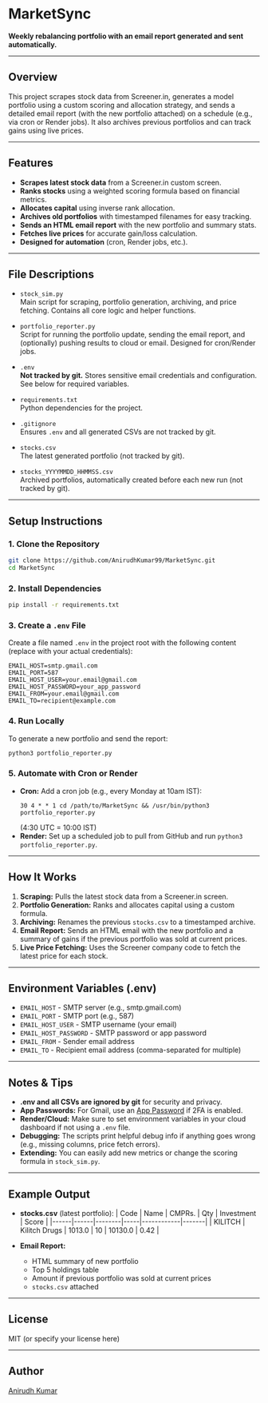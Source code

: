 # MarketSync

**Weekly rebalancing portfolio with an email report generated and sent automatically.**

---

## Overview
This project scrapes stock data from Screener.in, generates a model portfolio using a custom scoring and allocation strategy, and sends a detailed email report (with the new portfolio attached) on a schedule (e.g., via cron or Render jobs). It also archives previous portfolios and can track gains using live prices.

---

## Features
- **Scrapes latest stock data** from a Screener.in custom screen.
- **Ranks stocks** using a weighted scoring formula based on financial metrics.
- **Allocates capital** using inverse rank allocation.
- **Archives old portfolios** with timestamped filenames for easy tracking.
- **Sends an HTML email report** with the new portfolio and summary stats.
- **Fetches live prices** for accurate gain/loss calculation.
- **Designed for automation** (cron, Render jobs, etc.).

---

## File Descriptions

- `stock_sim.py`  
  Main script for scraping, portfolio generation, archiving, and price fetching. Contains all core logic and helper functions.

- `portfolio_reporter.py`  
  Script for running the portfolio update, sending the email report, and (optionally) pushing results to cloud or email. Designed for cron/Render jobs.

- `.env`  
  **Not tracked by git.** Stores sensitive email credentials and configuration. See below for required variables.

- `requirements.txt`  
  Python dependencies for the project.

- `.gitignore`  
  Ensures `.env` and all generated CSVs are not tracked by git.

- `stocks.csv`  
  The latest generated portfolio (not tracked by git).

- `stocks_YYYYMMDD_HHMMSS.csv`  
  Archived portfolios, automatically created before each new run (not tracked by git).

---

## Setup Instructions

### 1. Clone the Repository
```sh
git clone https://github.com/AnirudhKumar99/MarketSync.git
cd MarketSync
```

### 2. Install Dependencies
```sh
pip install -r requirements.txt
```

### 3. Create a `.env` File
Create a file named `.env` in the project root with the following content (replace with your actual credentials):
```env
EMAIL_HOST=smtp.gmail.com
EMAIL_PORT=587
EMAIL_HOST_USER=your.email@gmail.com
EMAIL_HOST_PASSWORD=your_app_password
EMAIL_FROM=your.email@gmail.com
EMAIL_TO=recipient@example.com
```

### 4. Run Locally
To generate a new portfolio and send the report:
```sh
python3 portfolio_reporter.py
```

### 5. Automate with Cron or Render
- **Cron:** Add a cron job (e.g., every Monday at 10am IST):
  ```cron
  30 4 * * 1 cd /path/to/MarketSync && /usr/bin/python3 portfolio_reporter.py
  ```
  (4:30 UTC = 10:00 IST)
- **Render:** Set up a scheduled job to pull from GitHub and run `python3 portfolio_reporter.py`.

---

## How It Works
1. **Scraping:** Pulls the latest stock data from a Screener.in screen.
2. **Portfolio Generation:** Ranks and allocates capital using a custom formula.
3. **Archiving:** Renames the previous `stocks.csv` to a timestamped archive.
4. **Email Report:** Sends an HTML email with the new portfolio and a summary of gains if the previous portfolio was sold at current prices.
5. **Live Price Fetching:** Uses the Screener company code to fetch the latest price for each stock.

---

## Environment Variables (.env)
- `EMAIL_HOST` - SMTP server (e.g., smtp.gmail.com)
- `EMAIL_PORT` - SMTP port (e.g., 587)
- `EMAIL_HOST_USER` - SMTP username (your email)
- `EMAIL_HOST_PASSWORD` - SMTP password or app password
- `EMAIL_FROM` - Sender email address
- `EMAIL_TO` - Recipient email address (comma-separated for multiple)

---

## Notes & Tips
- **.env and all CSVs are ignored by git** for security and privacy.
- **App Passwords:** For Gmail, use an [App Password](https://support.google.com/accounts/answer/185833?hl=en) if 2FA is enabled.
- **Render/Cloud:** Make sure to set environment variables in your cloud dashboard if not using a `.env` file.
- **Debugging:** The scripts print helpful debug info if anything goes wrong (e.g., missing columns, price fetch errors).
- **Extending:** You can easily add new metrics or change the scoring formula in `stock_sim.py`.

---

## Example Output

- **stocks.csv** (latest portfolio):
  | Code | Name | CMPRs. | Qty | Investment | Score |
  |------|------|--------|-----|------------|-------|
  | KILITCH | Kilitch Drugs | 1013.0 | 10 | 10130.0 | 0.42 |

- **Email Report:**
  - HTML summary of new portfolio
  - Top 5 holdings table
  - Amount if previous portfolio was sold at current prices
  - `stocks.csv` attached

---

## License
MIT (or specify your license here)

---

## Author
[Anirudh Kumar](https://github.com/AnirudhKumar99)
